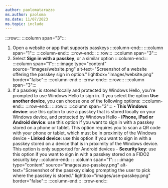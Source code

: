 ```yaml
---
author: paolomatarazzo
ms.author: paoloma
ms.date: 11/07/2023
ms.topic: include
---
```


:::row:::
  :::column span="3":::
  1. Open a website or app that supports passkeys
  :::column-end:::
  :::column span="1":::
  :::column-end:::
:::row-end:::
:::row:::
  :::column span="3":::
  2. Select **Sign in with a passkey**, or a similar option
  :::column-end:::
  :::column span="1":::
  :::image type="content" source="images/website.png" alt-text="Screenshot of a website offering the passkey sign in option." lightbox="images/website.png" border="false":::
  :::column-end:::
:::row-end:::
:::row:::
  :::column span="3":::
  3. If a passkey is stored locally and protected by Windows Hello, you're prompted to use Windows Hello to sign in. If you select the option **Use another device**, you can choose one of the following options:
  :::column-end:::
:::row-end:::
:::row:::
  :::column span="3":::
    - **This Windows device**: use this option to use a passkey that is stored locally on your Windows device, and protected by Windows Hello
    - **iPhone, iPad or Android device**: use this option if you want to sign in with a passkey stored on a phone or tablet. This option requires you to scan a QR code with your phone or tablet, which must be in proximity of the Windows device
    - **Linked device**: use this option if you want to sign in with a passkey stored on a device that is in proximity of the Windows device. This option is only supported for Android devices
    - **Security key**: use this option if you want to sign in with a passkey stored on a FIDO2 security key
  :::column-end:::
  :::column span="1":::
  :::image type="content" source="images/use-passkey.png" alt-text="Screenshot of the passkey dialog prompting the user to pick where the passkey is stored." lightbox="images/use-passkey.png" border="false":::
  :::column-end:::
:::row-end:::